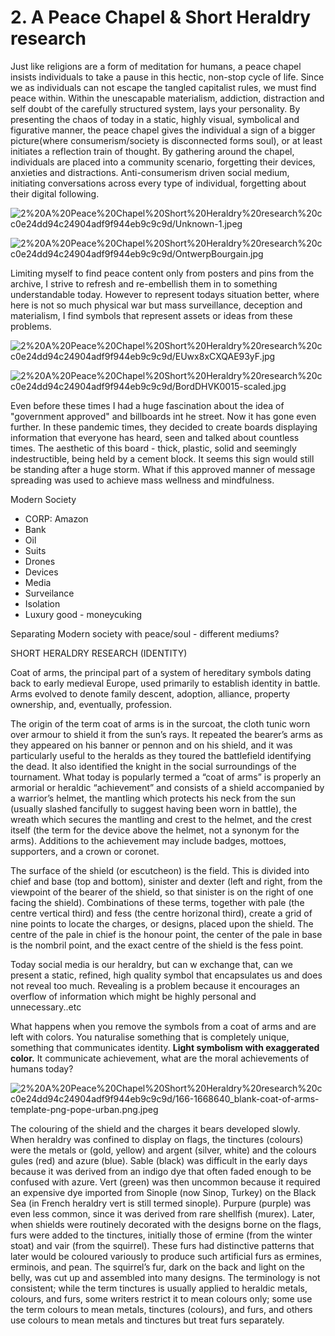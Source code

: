 # 2. A Peace Chapel & Short Heraldry research

Just like religions are a form of meditation for humans, a peace chapel insists individuals to take a pause in this hectic, non-stop cycle of life. Since we as individuals can not escape the tangled capitalist rules, we must find peace within. Within the unescapable materialism, addiction, distraction and self doubt of the carefully structured system, lays your personality. By presenting the chaos of today in a static, highly visual, symbolical and figurative manner, the peace chapel gives the individual a sign of a bigger picture(where consumerism/society is disconnected forms soul), or at least initiates a reflection train of thought. By gathering around the chapel, individuals are placed into a community scenario, forgetting their devices, anxieties and distractions. Anti-consumerism driven social medium, initiating conversations across every type of individual, forgetting about their digital following. 

![2%20A%20Peace%20Chapel%20Short%20Heraldry%20research%20cc0e24dd94c24904adf9f944eb9c9c9d/Unknown-1.jpeg](2%20A%20Peace%20Chapel%20Short%20Heraldry%20research%20cc0e24dd94c24904adf9f944eb9c9c9d/Unknown-1.jpeg)

![2%20A%20Peace%20Chapel%20Short%20Heraldry%20research%20cc0e24dd94c24904adf9f944eb9c9c9d/OntwerpBourgain.jpg](2%20A%20Peace%20Chapel%20Short%20Heraldry%20research%20cc0e24dd94c24904adf9f944eb9c9c9d/OntwerpBourgain.jpg)

Limiting myself to find peace  content only from posters and pins from the archive, I strive to refresh and re-embellish them in to something understandable today. However to represent todays situation better, where here is not so much physical war but mass surveillance, deception and materialism, I find symbols that represent assets or ideas from these problems. 

![2%20A%20Peace%20Chapel%20Short%20Heraldry%20research%20cc0e24dd94c24904adf9f944eb9c9c9d/EUwx8xCXQAE93yF.jpg](2%20A%20Peace%20Chapel%20Short%20Heraldry%20research%20cc0e24dd94c24904adf9f944eb9c9c9d/EUwx8xCXQAE93yF.jpg)

![2%20A%20Peace%20Chapel%20Short%20Heraldry%20research%20cc0e24dd94c24904adf9f944eb9c9c9d/BordDHVK0015-scaled.jpg](2%20A%20Peace%20Chapel%20Short%20Heraldry%20research%20cc0e24dd94c24904adf9f944eb9c9c9d/BordDHVK0015-scaled.jpg)

Even before these times I had a huge fascination about the idea of  "government approved" and billboards int he street. Now it has gone even further. In these pandemic times, they decided to create boards displaying information that everyone has heard, seen and talked about countless times. The aesthetic of this board - thick, plastic, solid and seemingly indestructible, being held by a cement block. It seems this sign would still be standing after a huge storm. What if this approved manner of message spreading was used to achieve mass wellness and mindfulness.

Modern Society

- CORP: Amazon
- Bank
- Oil
- Suits
- Drones
- Devices
- Media
- Surveilance
- Isolation
- Luxury good - moneycuking

Separating Modern society with peace/soul - different mediums?

SHORT HERALDRY RESEARCH (IDENTITY)

Coat of arms, the principal part of a system of hereditary symbols dating back to early medieval Europe, used primarily to establish identity in battle. Arms evolved to denote family descent, adoption, alliance, property ownership, and, eventually, profession.

The origin of the term coat of arms is in the surcoat, the cloth tunic worn over armour to shield it from the sun’s rays. It repeated the bearer’s arms as they appeared on his banner or pennon and on his shield, and it was particularly useful to the heralds as they toured the battlefield identifying the dead. It also identified the knight in the social surroundings of the tournament. What today is popularly termed a “coat of arms” is properly an armorial or heraldic “achievement” and consists of a shield accompanied by a warrior’s helmet, the mantling which protects his neck from the sun (usually slashed fancifully to suggest having been worn in battle), the wreath which secures the mantling and crest to the helmet, and the crest itself (the term for the device above the helmet, not a synonym for the arms). Additions to the achievement may include badges, mottoes, supporters, and a crown or coronet.

The surface of the shield (or escutcheon) is the field. This is divided into chief and base (top and bottom), sinister and dexter (left and right, from the viewpoint of the bearer of the shield, so that sinister is on the right of one facing the shield). Combinations of these terms, together with pale (the centre vertical third) and fess (the centre horizonal third), create a grid of nine points to locate the charges, or designs, placed upon the shield. The centre of the pale in chief is the honour point, the center of the pale in base is the nombril point, and the exact centre of the shield is the fess point.

Today social media is our heraldry, but can w exchange that, can we present a static, refined, high quality symbol that encapsulates us and does not reveal too much. Revealing is a problem because it  encourages an overflow of information which might be highly personal and unnecessary..etc

What happens when you remove the symbols from a coat of arms and are left with colors. You naturalise something that is completely unique, something that communicates identity. **Light symbolism with exaggerated color.** It communicate achievement, what are the moral achievements of humans today?

![2%20A%20Peace%20Chapel%20Short%20Heraldry%20research%20cc0e24dd94c24904adf9f944eb9c9c9d/166-1668640_blank-coat-of-arms-template-png-pope-urban.png.jpeg](2%20A%20Peace%20Chapel%20Short%20Heraldry%20research%20cc0e24dd94c24904adf9f944eb9c9c9d/166-1668640_blank-coat-of-arms-template-png-pope-urban.png.jpeg)

The colouring of the shield and the charges it bears developed slowly. When heraldry was confined to display on flags, the tinctures (colours) were the metals or (gold, yellow) and argent (silver, white) and the colours gules (red) and azure (blue). Sable (black) was difficult in the early days because it was derived from an indigo dye that often faded enough to be confused with azure. Vert (green) was then uncommon because it required an expensive dye imported from Sinople (now Sinop, Turkey) on the Black Sea (in French heraldry vert is still termed sinople). Purpure (purple) was even less common, since it was derived from rare shellfish (murex). Later, when shields were routinely decorated with the designs borne on the flags, furs were added to the tinctures, initially those of ermine (from the winter stoat) and vair (from the squirrel). These furs had distinctive patterns that later would be coloured variously to produce such artificial furs as ermines, erminois, and pean. The squirrel’s fur, dark on the back and light on the belly, was cut up and assembled into many designs. The terminology is not consistent; while the term tinctures is usually applied to heraldic metals, colours, and furs, some writers restrict it to mean colours only; some use the term colours to mean metals, tinctures (colours), and furs, and others use colours to mean metals and tinctures but treat furs separately.